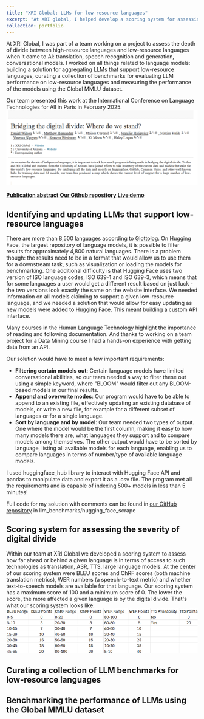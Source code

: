 ```yaml
---
title: "XRI Global: LLMs for low-resource languages"
excerpt: "At XRI global, I helped develop a scoring system for assessing the impact of digital divide on any low-resource language. I also built a solution for aggregating LLMs that support low-resource languages, curated a collection of benchmarks for evaluating LLM performance on low-resource languages and measured the performance of the models using the Global MMLU dataset<br/><img src='/images/500x300.jpg'>"
collection: portfolio
---
```


At XRI Global, I was part of a team working on a project to assess the depth of divide between high-resource languages and low-resource languages when it came to AI: translation, speech recognition and generation, conversational models. I worked on all things related to language models: building a solution for aggregating LLMs that support low-resource languages, curating a collection of benchmarks for evaluating LLM performance on low-resource languages and measuring the performance of the models using the Global MMLU dataset.

Our team presented this work at the International Conference on Language Technologies for All in Paris in February 2025. <br/><img src='/images/conference.png'>

**[Publication abstract](https://www.lt4all2025.eu/2025/02/24/lt4all-2025-book-of-abstracts-now-available/)**
**[Our Github repository](https://github.com/XRILLC/inclusiveai)**
**[Live demo](https://inclusiveai-app.vercel.app/)**


## Identifying and updating LLMs that support low-resource languages
There are more than 8,500 languages according to [Glottolog](https://glottolog.org/glottolog/language). On Hugging Face, the largest repository of language models, it is possible to filter results for approximately 4,800 natural languages. There is a problem though: the results need to be in a format that would allow us to use them for a downstream task, such as visualization or loading the models for benchmarking. One additional difficulty is that Hugging Face uses two version of ISO language codes, ISO 639-1 and ISO 639-3, which means that for some languages a user would get a different result based on just luck - the two versions look exactly the same on the website interface. We needed information on all models claiming to support a given low-resource language, and we needed a solution that would allow for easy updating as new models were added to Hugging Face. This meant building a custom API interface.

Many courses in the Human Language Technology highlight the importance of reading and following documentation. And thanks to working on a team project for a Data Mining course I had a hands-on experience with getting data from an API.

Our solution would have to meet a few important requirements:
* **Filtering certain models out**: Certain language models have limited conversational abilities, so our team needed a way to filter these out using a simple keyword, where "BLOOM" would filter out any BLOOM-based models in our final results.
* **Append and overwrite modes**: Our program would have to be able to append to an existing file, effectively updating an existing database of models, or write a new file, for example for a different subset of languages or for a single language.
* **Sort by language and by model**: Our team needed two types of output. One where the model would be the first column, making it easy to how many models there are, what languages they support and to compare models among themselves. The other output would have to be sorted by language, listing all available models for each language, enabling us to compare languages in terms of number/type of available language models.

I used huggingface_hub library to interact with Hugging Face API and pandas to manipulate data and export it as a .csv file. The program met all the requirements and is capable of indexing 500+ models in less than 5 minutes!

Full code for my solution with comments can be found in [our GitHub repository](https://github.com/XRILLC/inclusiveai/tree/main/llm_benchmarks) in llm_benchmarks/hugging_face_scrape

## Scoring system for assessing the severity of digital divide
Within our team at XRI Global we developed a scoring system to assess how far ahead or behind a given language is in terms of access to such technologies as translation, ASR, TTS, large language models. At the center of our scoring system were BLEU scores and ChRF scores (both machine translation metrics), WER numbers (a speech-to-text metric) and whether text-to-speech models are available for that language. Our scoring system has a maximum score of 100 and a minimum score of 0. The lower the score, the more affected a given language is by the digital divide. That's what our scoring system looks like:
<br/><img src='/images/scoring.png'>



## Curating a collection of LLM benchmarks for low-resource languages

## Benchmarking the performance of LLMs using the Global MMLU dataset

